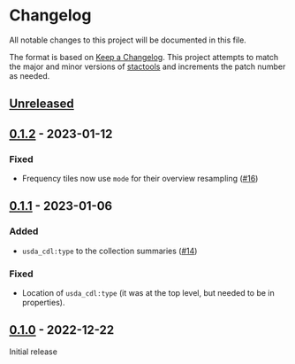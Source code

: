 # Changelog

All notable changes to this project will be documented in this file.

The format is based on [Keep a Changelog](https://keepachangelog.com/en/1.0.0/). This project attempts to match the major and minor versions of [stactools](https://github.com/stac-utils/stactools) and increments the patch number as needed.

## [Unreleased]

## [0.1.2] - 2023-01-12

### Fixed

- Frequency tiles now use `mode` for their overview resampling ([#16](https://github.com/stactools-packages/usda-cdl/issues/16))

## [0.1.1] - 2023-01-06

### Added

- `usda_cdl:type` to the collection summaries ([#14](https://github.com/stactools-packages/usda-cdl/pull/14))

### Fixed

- Location of `usda_cdl:type` (it was at the top level, but needed to be in properties).

## [0.1.0] - 2022-12-22

Initial release

[Unreleased]: <https://github.com/stactools-packages/usda-cdl/compare/v0.1.2...main>
[0.1.2]: <https://github.com/stactools-packages/usda-cdl/compare/v0.1.1...v0.1.2>
[0.1.1]: <https://github.com/stactools-packages/usda-cdl/compare/v0.1.0...v0.1.1>
[0.1.0]: <https://github.com/stactools-packages/usda-cdl/tree/v0.1.0>
